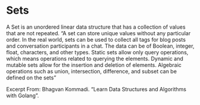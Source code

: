 # Sets

A Set is an unordered linear data structure that has a collection of values that are not repeated.
“A set can store unique values without any particular order. In the real world, sets can be used to collect all tags for blog posts and conversation participants in a chat. The data can be of Boolean, integer, float, characters, and other types. Static sets allow only query operations, which means operations related to querying the elements. Dynamic and mutable sets allow for the insertion and deletion of elements. Algebraic operations such as union, intersection, difference, and subset can be defined on the sets”

Excerpt From: Bhagvan Kommadi. “Learn Data Structures and Algorithms with Golang”.
